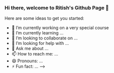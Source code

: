 ### Hi there, welcome to Ritish's Github Page 👋


Here are some ideas to get you started:

- 🔭 I’m currently working on a very special course
- 🌱 I’m currently learning ...
- 👯 I’m looking to collaborate on ...
- 🤔 I’m looking for help with ...
- 💬 Ask me about ...
- 📫 How to reach me: ...
- 😄 Pronouns: ...
- ⚡ Fun fact: ...
-->
